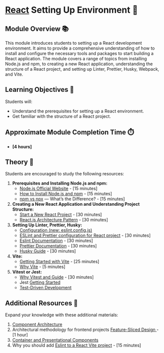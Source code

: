 # [React](https://github.com/rolling-scopes-school/tasks/tree/master/react) Setting Up Environment 🌟

## Module Overview 📚

This module introduces students to setting up a React development environment. It aims to provide a comprehensive
understanding of how to install and configure the necessary tools and packages to start building a React application.
The module covers a range of topics from installing Node.js and npm, to creating a new React application, understanding the structure of a React project, and setting up Linter, Prettier, Husky, Webpack, and Vite.

## Learning Objectives 🎯

Students will:

- Understand the prerequisites for setting up a React environment.
- Get familiar with the structure of a React project.

## Approximate Module Completion Time ⏱️

- **[4 hours]**

## Theory 📖

Students are encouraged to study the following resources:

1. **Prerequisites and Installing Node.js and npm:**
   - [Node.js Official Website](https://nodejs.org/en/) - [15 minutes]
   - [How to Install Node.js and npm](https://www.npmjs.com/get-npm) - [15 minutes]
   - [npm vs npx](https://www.freecodecamp.org/news/npm-vs-npx-whats-the-difference/) — What’s the
     Difference? - [15 minutes]
2. **Creating a New React Application and Understanding Project Structure:**
   - [Start a New React Project](https://react.dev/learn/start-a-new-react-project) - [30 minutes]
   - [React.js Architecture Pattern](https://www.knowledgehut.com/blog/web-development/react-js-architecture) - [30 minutes]
3. **Setting Up Linter, Prettier, Husky:**
   - [Configuration (new: eslint.config.js)](https://github.com/jsx-eslint/eslint-plugin-react?tab=readme-ov-file#configuration-new-eslintconfigjs)
   - [ESLint and Prettier configuration for React project](https://dev.to/tsamaya/eslint-and-prettier-configuration-for-react-project-2gij) - [30 minutes]
   - [Eslint Documentation](https://eslint.org/docs/latest/) - [30 minutes]
   - [Prettier Documentation](https://prettier.io/docs/en/options.html) - [30 minutes]
   - [Husky Guide](https://typicode.github.io/husky/guide.html) - [30 minutes]
4. **Vite:**
   - [Getting Started with Vite](https://vitejs.dev/guide/) - [25 minutes]
   - [Why Vite](https://vitejs.dev/guide/why) - [5 minutes]
5. **Vitest or Jest:**
   - [Why Vitest and Guide](https://vitest.dev/guide/) - [30 minutes]
   - Jest [Getting Started](https://jestjs.io/docs/getting-started)
   - [Test-Driven Development](https://en.wikipedia.org/wiki/Test-driven_development)

## Additional Resources 📘

Expand your knowledge with these additional materials:

1. [Component Architecture](https://handsonreact.com/docs/component-architecture)
2. Architectural methodology for frontend projects [Feature-Sliced Design ](https://feature-sliced.design/) - [1 hour]
3. [Container and Presentational Components](https://www.patterns.dev/react/presentational-container-pattern/)
4. Why you should add [Eslint to a React Vite project](https://dev.to/bushblade/add-eslint-to-a-react-vite-project-4pib) - [15 minutes]

